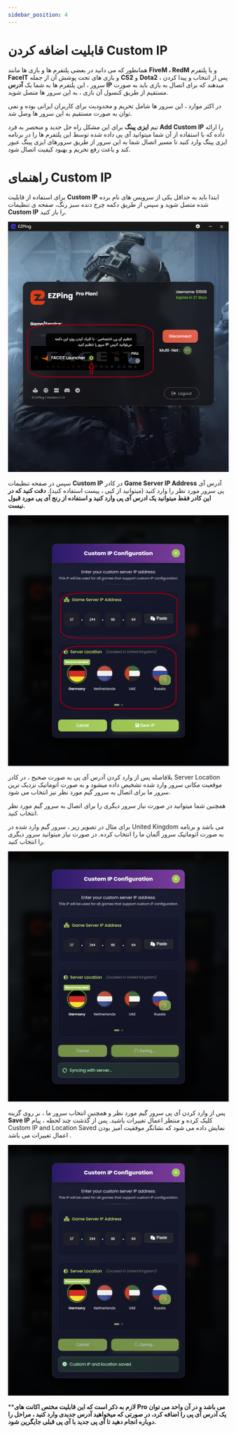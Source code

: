 ```yaml
---
sidebar_position: 4
---
```


# قابلیت اضافه کردن Custom IP

همانطور که می دانید در بعضی پلتفرم ها و بازی ها مانند **FiveM ، RedM** و یا پلتفرم **FaceIT** و بازی های تحت پوشش آن از جمله **CS2** و **Dota2** ، پس از انتخاب و پیدا کردن سرور ، این پلتفرم ها به شما یک **آدرس IP** میدهند که برای اتصال به بازی باید به صورت مستقیم از طریق کنسول آن بازی ، به این سرور ها متصل شوید. 

در اکثر موارد ، این سرور ها شامل تحریم و محدودیت برای کاربران ایرانی بوده و نمی توان به صورت مستقیم به این سرور ها وصل شد. 

تیم **ایزی پینگ** برای این مشکل راه حل جدید و منحصر به فرد **Add Custom IP** را ارائه داده که با استفاده از آن شما میتوانید آی پی داده شده توسط این پلتفرم ها را در برنامه ایزی پینگ وارد کنید تا مسیر اتصال شما به این سرور از طریق سرورهای ایزی پینگ عبور کند و باعث رفع تحریم و بهبود کیفیت اتصال شود.



# راهنمای Custom IP

برای استفاده از قابلیت **Custom IP** ابتدا باید به حداقل یکی از سرویس های نام برده شده متصل شوید و سپس از طریق دکمه چرخ دنده سبز رنگ، صفحه ی تنظیمات **Custom IP** را باز کنید. 

![winver-run](./img/custom-ip-1.png)

سپس در صفحه تنظیمات **Custom IP** در کادر **Game Server IP Address** آدرس آی پی سرور مورد نظر را وارد کنید (میتوانید از کپی ، پیست استفاده کنید).
**دقت کنید که در این کادر فقط میتوانید یک ادرس آی پی وارد کنید و استفاده از رنج آی پی مورد قبول نیست.**


![winver-run](./img/custom-ip-2.png)


بلافاصله پس از وارد کردن آدرس آی پی به صورت صحیح ، در کادر Server Location موقعیت مکانی سرور وارد شده تشخیص داده میشود و به صورت اتوماتیک نزدیک ترین سرور ما برای اتصال به سرور گیم مورد نظر نیز انتخاب می شود.

همچنین شما میتوانید در صورت نیاز سرور دیگری را برای اتصال به سرور گیم مورد نظر انتخاب کنید.

برای مثال در تصویر زیر ، سرور گیم وارد شده در United Kingdom می باشد و برنامه به صورت اتوماتیک سرور آلمان ما را انتخاب کرده. در صورت نیاز میتوانید سرور دیگری را انتخاب کنید. 


![winver-run](./img/custom-ip-3.png)


پس از وارد کردن آی پی سرور گیم مورد نظر و همچنین انتخاب سرور ما ، بر روی گزینه **Save IP** کلیک کرده و منتظر اعمال تغییرات باشید. پس از گذشت چند لحظه ، پیام Custom IP and Location Saved نمایش داده می شود که نشانگر موفقیت آمیز بودن اعمال تغییرات می باشد .

![winver-run](./img/custom-ip-4.png)



****لازم به ذکر است که این قابلیت مختص اکانت های **Pro** می باشد و در آن واحد می توان یک آدرس آی پی را اضافه کرد، در صورتی که میخواهید آدرس جدیدی وارد کنید ، مراحل را دوباره انجام دهید تا آی پی جدید با آی پی قبلی جایگرین شود.**
